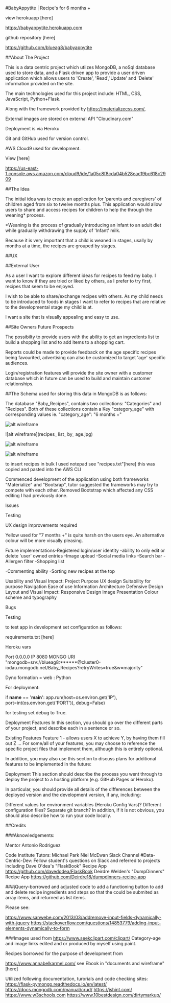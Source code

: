 #BabyAppytite | Recipe's for 6 months +

view herokuapp [here]

https://babyappytite.herokuapp.com

github repository [here]

https://github.com/blueag8/babyappytite

 
##About The Project 

This is a data centric project which utiizes MongoDB, a noSql database used to 
store data, and a Flask driven app to provide a user driven application which allows
users to 'Create', 'Read','Update' and 'Delete' information provided on the site.

The main technologies used for this project include:
HTML, CSS, JavaScript, Python+Flask.

Along with the framework provided by https://materializecss.com/,

External images are stored on external API "Cloudinary.com"

Deployment is via Heroku 

Git and GitHub used for version control.

AWS Cloud9 used for development.

View [here]

https://us-east-1.console.aws.amazon.com/cloud9/ide/1a05c8f8cda04b528eac19bc618c2909


##The Idea

The initial idea was to create an application for 'parents and caregivers' of 
children aged from six to twelve months plus. This application would allow users 
to share and access recipes for children to help the through the weaning* process. 

*Weaning is the process of gradually introducing an infant to an adult diet while gradually withdrawing the supply of 'Infant' milk.

Because it is very important that a child is weaned in stages, usally by months at 
a time, the recipes are grouped by stages.


##UX

##External User

As a user I want to explore different ideas for recipes to feed my baby. I want to 
know if they are tried or liked by others, as I prefer to try first, recipes that 
seem to be enjoyed. 

I wish to be able to share/exchange recipes with others. 
As my child needs to be introduced to foods in stages I want to refer to recipes 
that are relative to the developmental stage my child is at. 

I want a site that is visually appealing and easy to use.

##Site Owners Future Prospects

The possibilty to provide users with the ability to get an ingredients list
to build a shopping list and to add items to a shopping cart. 

Reports could be made to provide feedback on the age specific recipes being favourited,
advertising can also be customized to target 'age' specific audiences.

Login/registration features will provide the site owner with a customer database 
which in future can be used to build and maintain customer relationships. 


##The Schema used for storing this data in MongoDB is as follows:

The database "Baby_Recipes", contains two collections: "Categories" and "Recipes".
Both of these collections contain a Key "category_age" with corresponding values
ie. "category_age": "6 months +"

![alt wireframe](wireframeforbabyappytite.jpg "mockup")

![alt wireframe](recipes_ list_ by_ age.jpg)

![alt wireframe](schema_categories.png "recipes")

![alt wireframe](schema_recipe.png "categories")


to insert recipes in bulk I used notepad see "recipes.txt"[here]
this was copied and pasted into the AWS CLI 

Commenced development of the application using both frameworks "Materialize" and "Bootsrap", tutor suggested the frameworks may try 
to compete with each other. Removed Bootstrap which affected any CSS editing I had previously done.



Issues

Testing 



UX design improvements required

Yellow used for "7 months +" is quite harsh on the users eye. An alternative colour will be 
more visually pleasing.

Future implementations-Registered login/user identity
-ability to only edit or delete 'user' owned entries
-Image upload
-Social media links
-Search bar
-Allergen filter 
-Shopping list

-Commenting ability
-Sorting new recipes at the top


Usability and Visual Impact:
Project Purpose
UX design
Suitability for purpose
Navigation
Ease of use
Information Architecture
Defensive Design
Layout and Visual Impact:
Responsive Design
Image Presentation
Colour scheme and typography


Bugs


Testing


to test app in development set configuration as follows:

requirements.txt [here]

Heroku vars

Port 0.0.0.0
IP 8080
MONGO URI "mongodb+srv://blueag8:******@cluster0-iodau.mongodb.net/Baby_Recipes?retryWrites=true&w=majority"

Dyno formation = web : Python 

 
For deployment:

if __name__ == '__main__':
    app.run(host=os.environ.get('IP'),
            port=int(os.environ.get('PORT')),
            debug=False)

for testing set debug to True. 





Deployment
Features
In this section, you should go over the different parts of your project, and describe each in a sentence or so.

Existing Features
Feature 1 - allows users X to achieve Y, by having them fill out Z
...
For some/all of your features, you may choose to reference the specific project files that implement them, although this is entirely optional.

In addition, you may also use this section to discuss plans for additional features to be implemented in the future:


Deployment
This section should describe the process you went through to deploy the project to a hosting platform (e.g. GitHub Pages or Heroku).

In particular, you should provide all details of the differences between the deployed version and the development version, if any, including:

Different values for environment variables (Heroku Config Vars)?
Different configuration files?
Separate git branch?
In addition, if it is not obvious, you should also describe how to run your code locally.







##Credits

###Aknowledgements:

Mentor Antonio Rodriguez

Code Institute Tutors:
Michael Park
Niel McEwan
Slack Channel #Data-Centric-Dev:
Fellow student's questions on Slack and referred to projects including
Dave O'dea's "FlaskBook" Recipe App 
https://github.com/davedodea/FlaskBook
Deirdre Welden's "DumpDinners" Recipe App
https://github.com/Deirdre18/dumpdinners-recipe-app

###jQuery-borrowed and adjusted code to add a functioning button to add and delete recipe ingredients and steps so that
the could be submited as array items, and returned as list items. 

Please see:

https://www.sanwebe.com/2013/03/addremove-input-fields-dynamically-with-jquery
https://stackoverflow.com/questions/14853779/adding-input-elements-dynamically-to-form

###Images used from 
https://www.seekclipart.com/clipart/
Category-age and image links edited and or produced by myself using paint.

Recipes borrowed for the purpose of development from 

https://www.annabelkarmel.com/
see Ebook in "documents and wireframe" [here] 


Utilized following documentation, turorials and code checking sites:
https://flask-pymongo.readthedocs.io/en/latest/
https://docs.mongodb.com/manual/crud/
https://jshint.com/
https://www.w3schools.com
https://www.10bestdesign.com/dirtymarkup/






